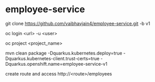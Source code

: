 # employee-service

git clone https://github.com/vaibhavjain4/employee-service.git -b v1

oc login \<url\> -u \<user\>
  
oc project \<project_name\>

mvn clean package -Dquarkus.kubernetes.deploy=true -Dquarkus.kubernetes-client.trust-certs=true -Dquarkus.openshift.name=employee-service-v1

create route and access http://\<route\>/employees  
